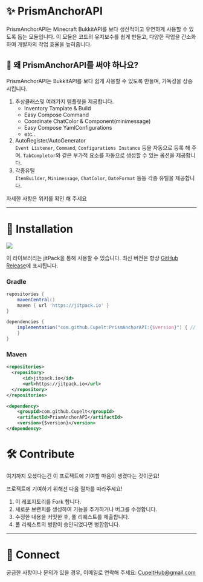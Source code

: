 # ✨ PrismAnchorAPI
PrismAnchorAPI는 Minecraft BukkitAPI를 보다 생산적이고 유연하게 사용할 수 있도록 돕는 모듈입니다. 이 모듈은 코드의 유지보수를 쉽게 만들고, 다양한 작업을 간소화하여 개발자의 작업 효율을 높혀줍니다.

## 🚀 왜 PrismAnchorAPI를 써야 하나요?
PrismAnchorAPI는 BukkitAPI를 보다 쉽게 사용할 수 있도록 만들며, 가독성을 상승시킵니다.

1. 추상클래스및 여러가지 템플릿을 제공합니다.  
    - Inventory Tamplate & Build
    - Easy Compose Command
    - Coordinate ChatColor & Component(minimessage)
    - Easy Compose YamlConfigurations
    - etc..
2. AutoRegister/AutoGenerator  
   `Event Listener`, `Command`, `Configurations Instance` 등을 자동으로 등록 해 주며.
   `TabCompletor`와 같은 부가적 요소를 자동으로 생성할 수 있는 옵션을 제공합니다.
4. 각종유틸  
   `ItemBuilder`, `Minimessage`, `ChatColor`, `DateFormat` 등등 각종 유틸을 제공합니다.
    
자세한 사항은 위키를 확인 해 주세요

---

# 🔬 Installation
[![](https://jitpack.io/v/Cupelt/PrismAnchor.svg)](https://jitpack.io/#Cupelt/PrismAnchor)

이 라이브러리는 jitPack을 통해 사용할 수 있습니다. 최신 버전은 항상 [GitHub Release](https://github.com/Cupelt/PrismAnchor/releases/latest)에 표시됩니다.

### Gradle

```gradle
repositories {
    mavenCentral()
    maven { url 'https://jitpack.io' }
}

dependencies {
    implementation("com.github.Cupelt:PrismAnchorAPI:{$version}") { // replace {$version} with the latest version
    }
}
```

### Maven

```xml
<repositories>
  <repository>
      <id>jitpack.io</id>
      <url>https://jitpack.io</url>
  </repository>
</repositories>

<dependency>
    <groupId>com.github.Cupelt</groupId>
    <artifactId>PrismAnchorAPI</artifactId>
    <version>{$version}</version>
</dependency>
```

# 🛠️ Contribute
여기까지 오셨다는건 이 프로젝트에 기여할 마음이 생겼다는 것이군요!

프로젝트에 기여하기 위해선 다음 절차를 따라주세요!

1. 이 레포지토리를 Fork 합니다.
2. 새로운 브랜치를 생성하여 기능을 추가하거나 버그를 수정합니다.
3. 수정한 내용을 커밋한 후, 풀 리퀘스트를 제출합니다.
4. 풀 리퀘스트의 병합이 승인되었다면 병합합니다.

---

# 🔗 Connect
궁금한 사항이나 문의가 있을 경우, 이메일로 연락해 주세요: CupeltHub@gmail.com
